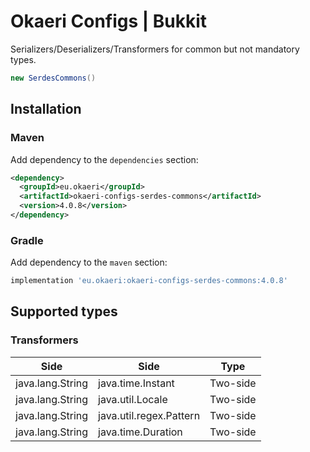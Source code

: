 # Okaeri Configs | Bukkit

Serializers/Deserializers/Transformers for common but not mandatory types.

```java
new SerdesCommons()
```

## Installation

### Maven

Add dependency to the `dependencies` section:

```xml
<dependency>
  <groupId>eu.okaeri</groupId>
  <artifactId>okaeri-configs-serdes-commons</artifactId>
  <version>4.0.8</version>
</dependency>
```

### Gradle

Add dependency to the `maven` section:

```groovy
implementation 'eu.okaeri:okaeri-configs-serdes-commons:4.0.8'
```

## Supported types

### Transformers

| Side | Side | Type |
|-|-|-|
| java.lang.String | java.time.Instant | Two-side |
| java.lang.String | java.util.Locale | Two-side |
| java.lang.String | java.util.regex.Pattern | Two-side |
| java.lang.String | java.time.Duration | Two-side |

